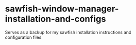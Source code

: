 # sawfish-window-manager-installation-and-configs
Serves as a backup for my sawfish installation instructions and configuration files
